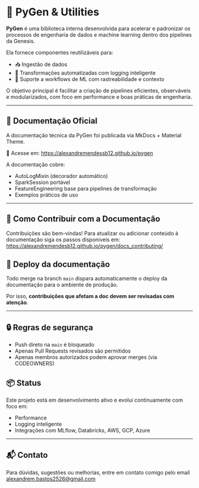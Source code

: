 
# 🧠 PyGen & Utilities

**PyGen** é uma biblioteca interna desenvolvida para acelerar e padronizar os processos de engenharia de dados e machine learning dentro dos pipelines da Genesis.

Ela fornece componentes reutilizáveis para:

- 📥 Ingestão de dados
- 🔄 Transformações automatizadas com logging inteligente
- 🤖 Suporte a workflows de ML com rastreabilidade e contexto

O objetivo principal é facilitar a criação de pipelines eficientes, observáveis e modularizados, com foco em performance e boas práticas de engenharia.

---

## 📄 Documentação Oficial

A documentação técnica da PyGen foi publicada via MkDocs + Material Theme.

🔗 Acesse em:
https://alexandremendessb12.github.io/pygen

A documentação cobre:

- AutoLogMixin (decorador automático)
- SparkSession portável
- FeatureEngineering base para pipelines de transformação
- Exemplos práticos de uso

---


## 🤝 Como Contribuir com a Documentação

Contribuições são bem-vindas! Para atualizar ou adicionar conteúdo à documentação siga os passos disponiveis em: https://alexandremendesb12.github.io/pygen/docs_contributing/

## 🚀 Deploy da documentação

Todo merge na branch `main` dispara automaticamente o deploy da documentação para o ambiente de produção.

Por isso, **contribuições que afetam a doc devem ser revisadas com atenção**.

---

## 🔒 Regras de segurança

- Push direto na `main` é bloqueado
- Apenas Pull Requests revisados são permitidos
- Apenas membros autorizados podem aprovar merges (via CODEOWNERS)

## 📦 Status

Este projeto está em desenvolvimento ativo e evolui continuamente com foco em:

- Performance
- Logging inteligente
- Integrações com MLflow, Databricks, AWS, GCP, Azure

---

## 📬 Contato

Para dúvidas, sugestões ou melhorias, entre em contato comigo pelo email alexandrem.bastos2526@gmail.com

